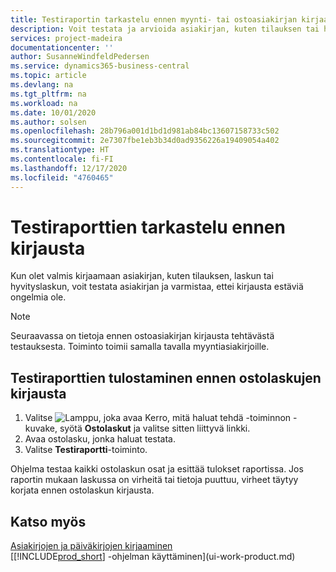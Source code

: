 ```yaml
---
title: Testiraportin tarkastelu ennen myynti- tai ostoasiakirjan kirjaamista | Microsoft Docs
description: Voit testata ja arvioida asiakirjan, kuten tilauksen tai hyvityslaskun, ennen kirjaamista ja tarkistaa, ettei siinä ole kirjaamisen estäviä virheitä.
services: project-madeira
documentationcenter: ''
author: SusanneWindfeldPedersen
ms.service: dynamics365-business-central
ms.topic: article
ms.devlang: na
ms.tgt_pltfrm: na
ms.workload: na
ms.date: 10/01/2020
ms.author: solsen
ms.openlocfilehash: 28b796a001d1bd1d981ab84bc13607158733c502
ms.sourcegitcommit: 2e7307fbe1eb3b34d0ad9356226a19409054a402
ms.translationtype: HT
ms.contentlocale: fi-FI
ms.lasthandoff: 12/17/2020
ms.locfileid: "4760465"
---
```

# <a name="view-test-reports-before-posting"></a>Testiraporttien tarkastelu ennen kirjausta
Kun olet valmis kirjaamaan asiakirjan, kuten tilauksen, laskun tai hyvityslaskun, voit testata asiakirjan ja varmistaa, ettei kirjausta estäviä ongelmia ole.

> [!NOTE]  
>   Seuraavassa on tietoja ennen ostoasiakirjan kirjausta tehtävästä testauksesta. Toiminto toimii samalla tavalla myyntiasiakirjoille.

## <a name="to-print-a-test-report-before-posting-a-purchase-invoice"></a>Testiraporttien tulostaminen ennen ostolaskujen kirjausta
1. Valitse ![Lamppu, joka avaa Kerro, mitä haluat tehdä -toiminnon](media/ui-search/search_small.png "Kerro, mitä haluat tehdä") -kuvake, syötä **Ostolaskut** ja valitse sitten liittyvä linkki.
2. Avaa ostolasku, jonka haluat testata.
3. Valitse **Testiraportti**-toiminto.  

Ohjelma testaa kaikki ostolaskun osat ja esittää tulokset raportissa. Jos raportin mukaan laskussa on virheitä tai tietoja puuttuu, virheet täytyy korjata ennen ostolaskun kirjausta.

## <a name="see-also"></a>Katso myös
[Asiakirjojen ja päiväkirjojen kirjaaminen](ui-post-documents-journals.md)  
[[!INCLUDE[prod_short](includes/prod_short.md)] -ohjelman käyttäminen](ui-work-product.md)
